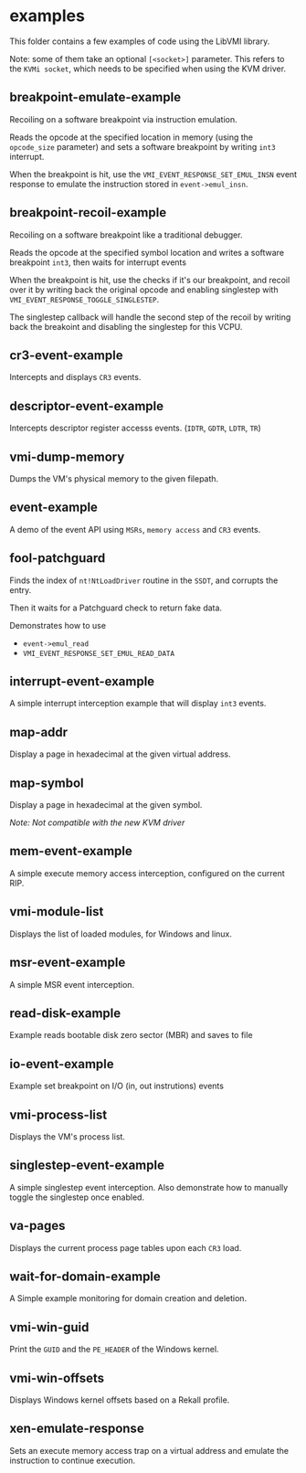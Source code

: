 # examples

This folder contains a few examples of code using the LibVMI library.

Note: some of them take an optional `[<socket>]` parameter. This refers to the
`KVMi socket`, which needs to be specified when using the KVM driver.

## breakpoint-emulate-example

Recoiling on a software breakpoint via instruction emulation.

Reads the opcode at the specified location in memory (using the `opcode_size`
parameter) and sets a software breakpoint by writing `int3` interrupt.

When the breakpoint is hit, use the `VMI_EVENT_RESPONSE_SET_EMUL_INSN` event response
to emulate the instruction stored in `event->emul_insn`.

## breakpoint-recoil-example

Recoiling on a software breakpoint like a traditional debugger.

Reads the opcode at the specified symbol location and writes a software breakpoint `int3`, then
waits for interrupt events

When the breakpoint is hit, use the checks if it's our breakpoint, and recoil over it
by writing back the original opcode and enabling singlestep with `VMI_EVENT_RESPONSE_TOGGLE_SINGLESTEP`.

The singlestep callback will handle the second step of the recoil by writing back the breakoint
and disabling the singlestep for this VCPU.

## cr3-event-example

Intercepts and displays `CR3` events.

## descriptor-event-example

Intercepts descriptor register accesss events. (`IDTR`, `GDTR`, `LDTR`, `TR`)

## vmi-dump-memory

Dumps the VM's physical memory to the given filepath.

## event-example

A demo of the event API using `MSRs`, `memory access` and `CR3` events.

## fool-patchguard

Finds the index of `nt!NtLoadDriver` routine in the `SSDT`, and corrupts the entry.

Then it waits for a Patchguard check to return fake data.

Demonstrates how to use

- `event->emul_read`
- `VMI_EVENT_RESPONSE_SET_EMUL_READ_DATA`

## interrupt-event-example

A simple interrupt interception example that will display `int3` events.

## map-addr

Display a page in hexadecimal at the given virtual address.

## map-symbol

Display a page in hexadecimal at the given symbol.

_Note: Not compatible with the new KVM driver_

## mem-event-example

A simple execute memory access interception, configured on the current RIP.

## vmi-module-list

Displays the list of loaded modules, for Windows and linux.

## msr-event-example

A simple MSR event interception.

## read-disk-example

Example reads bootable disk zero sector (MBR) and saves to file

## io-event-example

Example set breakpoint on I/O (in, out instrutions) events

## vmi-process-list

Displays the VM's process list.

## singlestep-event-example

A simple singlestep event interception. Also demonstrate how to manually toggle the singlestep once enabled.

## va-pages

Displays the current process page tables upon each `CR3` load.

## wait-for-domain-example

A Simple example monitoring for domain creation and deletion.

## vmi-win-guid

Print the `GUID` and the `PE_HEADER` of the Windows kernel.

## vmi-win-offsets

Displays Windows kernel offsets based on a Rekall profile.

## xen-emulate-response

Sets an execute memory access trap on a virtual address and emulate the instruction to continue execution.
